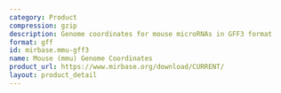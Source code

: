 ```yaml
---
category: Product
compression: gzip
description: Genome coordinates for mouse microRNAs in GFF3 format
format: gff
id: mirbase.mmu-gff3
name: Mouse (mmu) Genome Coordinates
product_url: https://www.mirbase.org/download/CURRENT/
layout: product_detail
---
```

